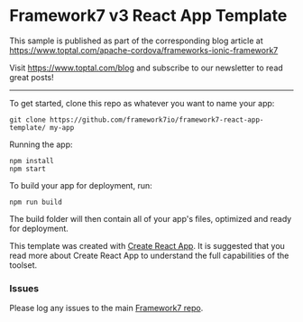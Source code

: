 # Framework7 v3 React App Template

This sample is published as part of the corresponding blog article at https://www.toptal.com/apache-cordova/frameworks-ionic-framework7

Visit https://www.toptal.com/blog and subscribe to our newsletter to read great posts!

* * *

To get started, clone this repo as whatever you want to name your app:

```
git clone https://github.com/framework7io/framework7-react-app-template/ my-app
```

Running the app:

```
npm install
npm start
```

To build your app for deployment, run:

```
npm run build
```

The build folder will then contain all of your app's files, optimized and ready for deployment.

This template was created with [Create React App](https://github.com/facebookincubator/create-react-app). It is suggested that you read more about Create React App to understand the full capabilities of the toolset.

### Issues

Please log any issues to the main [Framework7 repo](https://github.com/framework7io/framework7/issues).
